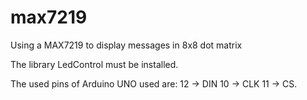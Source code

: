 # max7219
Using a MAX7219 to display messages in 8x8 dot matrix

The library LedControl must be installed.

The used pins of Arduino UNO used are:
  12 -> DIN
  10 -> CLK
  11 -> CS.
